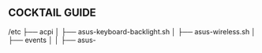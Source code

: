 ## COCKTAIL GUIDE

/etc
├── acpi
│   ├── asus-keyboard-backlight.sh
│   ├── asus-wireless.sh
│   ├── events
│   │   ├── asus-